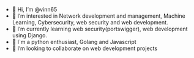 - 👋 Hi, I’m @vinn65
- 👀 I’m interested in Network development and management, Machine Learning, Cybersecurity, web security and web development.
- 🌱 I’m currently learning web security(portswigger), web development using Django.
- 🌱 I`m a python enthusiast, Golang and Javascript
- 💞️ I’m looking to collaborate on web development projects

